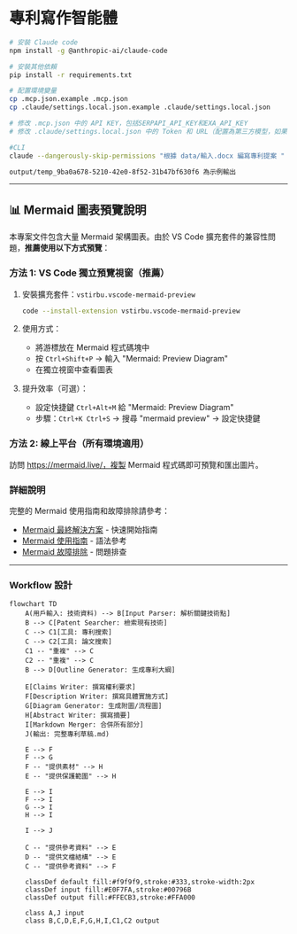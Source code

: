 # 專利寫作智能體


```bash
# 安裝 Claude code
npm install -g @anthropic-ai/claude-code

# 安裝其他依賴
pip install -r requirements.txt

# 配置環境變量
cp .mcp.json.example .mcp.json
cp .claude/settings.local.json.example .claude/settings.local.json

# 修改 .mcp.json 中的 API KEY，包括SERPAPI_API_KEY和EXA_API_KEY
# 修改 .claude/settings.local.json 中的 Token 和 URL（配置為第三方模型，如果不使用第三方，刪除掉以ANTHROPIC開頭的env即可）

#CLI
claude --dangerously-skip-permissions "根據 data/輸入.docx 編寫專利提案 " -p  --output-format stream-json --verbose

output/temp_9ba0a678-5210-42e0-8f52-31b47bf630f6 為示例輸出

```

---

## 📊 Mermaid 圖表預覽說明

本專案文件包含大量 Mermaid 架構圖表。由於 VS Code 擴充套件的兼容性問題，**推薦使用以下方式預覽**：

### 方法 1: VS Code 獨立預覽視窗（推薦）

1. 安裝擴充套件：`vstirbu.vscode-mermaid-preview`
   ```bash
   code --install-extension vstirbu.vscode-mermaid-preview
   ```

2. 使用方式：
   - 將游標放在 Mermaid 程式碼塊中
   - 按 `Ctrl+Shift+P` → 輸入 "Mermaid: Preview Diagram"
   - 在獨立視窗中查看圖表

3. 提升效率（可選）：
   - 設定快捷鍵 `Ctrl+Alt+M` 給 "Mermaid: Preview Diagram"
   - 步驟：`Ctrl+K Ctrl+S` → 搜尋 "mermaid preview" → 設定快捷鍵

### 方法 2: 線上平台（所有環境適用）

訪問 https://mermaid.live/，複製 Mermaid 程式碼即可預覽和匯出圖片。

### 詳細說明

完整的 Mermaid 使用指南和故障排除請參考：
- [Mermaid 最終解決方案](docs/Mermaid_最終解決方案.md) - 快速開始指南
- [Mermaid 使用指南](docs/Mermaid_使用指南.md) - 語法參考
- [Mermaid 故障排除](docs/Mermaid_故障排除.md) - 問題排查

---


### Workflow 設計

```mermaid
flowchart TD
    A(用戶輸入: 技術資料) --> B[Input Parser: 解析關鍵技術點]
    B --> C[Patent Searcher: 檢索現有技術]
    C --> C1[工具: 專利搜索]
    C --> C2[工具: 論文搜索]
    C1 -- "重複" --> C
    C2 -- "重複" --> C
    B --> D[Outline Generator: 生成專利大綱]

    E[Claims Writer: 撰寫權利要求]
    F[Description Writer: 撰寫具體實施方式]
    G[Diagram Generator: 生成附圖/流程圖]
    H[Abstract Writer: 撰寫摘要]
    I[Markdown Merger: 合併所有部分]
    J(輸出: 完整專利草稿.md)

    E --> F
    F --> G
    F -- "提供素材" --> H
    E -- "提供保護範圍" --> H

    E --> I
    F --> I
    G --> I
    H --> I

    I --> J

    C -- "提供參考資料" --> E
    D -- "提供文檔結構" --> E
    C -- "提供參考資料" --> F

    classDef default fill:#f9f9f9,stroke:#333,stroke-width:2px
    classDef input fill:#E0F7FA,stroke:#00796B
    classDef output fill:#FFECB3,stroke:#FFA000

    class A,J input
    class B,C,D,E,F,G,H,I,C1,C2 output
```
